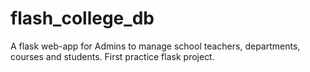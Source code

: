 # flash_college_db
A flask web-app for Admins to manage school teachers, departments, courses and students. First practice flask project.
